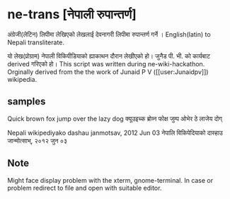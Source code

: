 ne-trans [नेपाली रुपान्तर्ण]
====================

अंग्रेजी(लेटिन) लिपीमा लेखिएको लेखलाई देवनागरी लिपीमा रुपान्तर्ण गर्ने ।
English(latin) to Nepali transliterate.

यो लेख(प्रोग्राम) नेपाली विकिपीडियाको ह्याकाथन दौरान लेखीएको हो। जुनैड पी. भी. को कार्यबाट derived गरिएको हो।
This script was written during ne-wiki-hackathon. Orginally derived from the
the work of Junaid P V ([[user:Junaidpv]]) wikipedia.

samples
-------
Quick brown fox jump over the lazy dog
क्यूउइच्क ब्रोव्न फोक्ष जुम्प ओभेर ठे लाजेय दोग्

Nepali wikipediyako dashau janmotsav, 2012 Jun 03
नेपालि विकिपेदियाको दास्हाउ जान्मोत्साभ्, २०१२ जुन ०३

Note
----
Might face display problem with the xterm, gnome-terminal.
In case or problem redirect to file and open with suitable editor.


